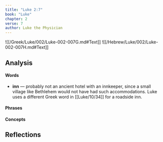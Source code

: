```yaml
---
title: "Luke 2:7"
book: "Luke"
chapter: 2
verse: 7
author: Luke the Physician
---
```

![[/Greek/Luke/002/Luke-002-007G.md#Text]]
![[/Hebrew/Luke/002/Luke-002-007H.md#Text]]

## Analysis

#### Words
- **inn** — probably not an ancient hotel with an innkeeper,  since a small village like Bethlehem would not have had such accommodations. Luke uses a different Greek word in [[Luke/10/34]] for a roadside inn.

#### Phrases

#### Concepts

## Reflections
